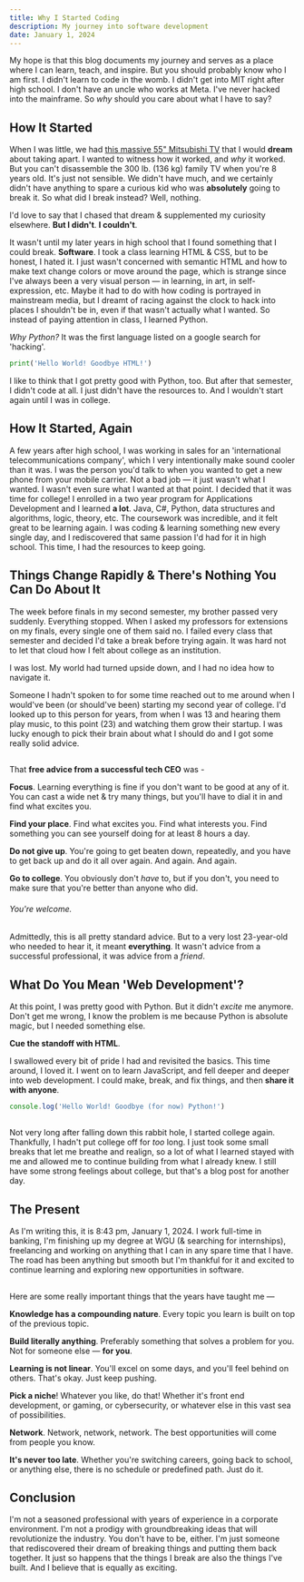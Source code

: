 ```yaml
---
title: Why I Started Coding
description: My journey into software development
date: January 1, 2024
---
```


My hope is that this blog documents my journey and serves as a place where I can learn, teach, and inspire. But you should probably know who I am first. I didn't learn to code in the womb. I didn't get into MIT right after high school. I don't have an uncle who works at Meta. I've never hacked into the mainframe. So *why* should you care about what I have to say?

## How It Started
When I was little, we had [this massive 55" Mitsubishi TV](https://www.recycledgoods.com/mitsubishi-55-widescreen-rear-projection-tv-ws-55809/) that I would **dream** about taking apart. I wanted to witness how it worked, and *why* it worked. But you can't disassemble the 300 lb. (136 kg) family TV when you're 8 years old. It's just not sensible. We didn't have much, and we certainly didn't have anything to spare a curious kid who was **absolutely** going to break it. So what did I break instead? Well, nothing. 

I'd love to say that I chased that dream & supplemented my curiosity elsewhere. **But I didn't**. **I couldn't**. 

It wasn't until my later years in high school that I found something that I could break. **Software**. I took a class learning HTML & CSS, but to be honest, I hated it. I just wasn't concerned with semantic HTML and how to make text change colors or move around the page, which is strange since I've always been a very visual person &mdash; in learning, in art, in self-expression, etc. Maybe it had to do with how coding is portrayed in mainstream media, but I dreamt of racing against the clock to hack into places I shouldn't be in, even if that wasn't actually what I wanted. So instead of paying attention in class, I learned Python. 

*Why Python?* It was the first language listed on a google search for 'hacking'.

```python
print('Hello World! Goodbye HTML!')
```

I like to think that I got pretty good with Python, too. But after that semester, I didn't code at all. I just didn't have the resources to. And I wouldn't start again until I was in college. 

## How It Started, Again
A few years after high school, I was working in sales for an 'international telecommunications company', which I very intentionally make sound cooler than it was. I was the person you'd talk to when you wanted to get a new phone from your mobile carrier. Not a bad job &mdash; it just wasn't what I wanted. I wasn't even sure what I wanted at that point. I decided that it was time for college! I enrolled in a two year program for Applications Development and I learned **a lot**. Java, C#, Python, data structures and algorithms, logic, theory, etc. The coursework was incredible, and it felt great to be learning again. I was coding & learning something new every single day, and I rediscovered that same passion I'd had for it in high school. This time, I had the resources to keep going. 

## Things Change Rapidly & There's Nothing You Can Do About It
The week before finals in my second semester, my brother passed very suddenly. Everything stopped. When I asked my professors for extensions on my finals, every single one of them said no. I failed every class that semester and decided I'd take a break before trying again. It was hard not to let that cloud how I felt about college as an institution. 

I was lost. My world had turned upside down, and I had no idea how to navigate it. 

Someone I hadn't spoken to for some time reached out to me around when I would've been (or should've been) starting my second year of college. I'd looked up to this person for years, from when I was 13 and hearing them play music, to this point (23) and watching them grow their startup. I was lucky enough to pick their brain about what I should do and I got some really solid advice. 

## 

That **free advice from a successful tech CEO** was -

**Focus**. Learning everything is fine if you don't want to be good at any of it. You can cast a wide net & try many things, but you'll have to dial it in and find what excites you. 

**Find your place**. Find what excites you. Find what interests you. Find something you can see yourself doing for at least 8 hours a day.

**Do not give up**. You're going to get beaten down, repeatedly, and you have to get back up and do it all over again. And again. And again. 

**Go to college**. You obviously don't *have* to, but if you don't, you need to make sure that you're better than anyone who did. 

###### You're welcome. 

##

Admittedly, this is all pretty standard advice. But to a very lost 23-year-old who needed to hear it, it meant **everything**. It wasn't advice from a successful professional, it was advice from a *friend*. 

## What Do You Mean 'Web Development'?

At this point, I was pretty good with Python. But it didn't *excite* me anymore. Don't get me wrong, I know the problem is me because Python is absolute magic, but I needed something else. 

**Cue the standoff with HTML**. 

I swallowed every bit of pride I had and revisited the basics. This time around, I loved it. I went on to learn JavaScript, and fell deeper and deeper into web development. I could make, break, and fix things, and then **share it with anyone**. 

```js
console.log('Hello World! Goodbye (for now) Python!') 
```

##

Not very long after falling down this rabbit hole, I started college again. Thankfully, I hadn't put college off for *too* long. I just took some small breaks that let me breathe and realign, so a lot of what I learned stayed with me and allowed me to continue building from what I already knew. I still have some strong feelings about college, but that's a blog post for another day. 

## The Present
As I'm writing this, it is 8:43 pm, January 1, 2024. I work full-time in banking, I'm finishing up my degree at WGU (& searching for internships), freelancing and working on anything that I can in any spare time that I have. The road has been anything but smooth but I'm thankful for it and excited to continue learning and exploring new opportunities in software. 

##

Here are some really important things that the years have taught me &mdash;

**Knowledge has a compounding nature**. Every topic you learn is built on top of the previous topic.  

**Build literally anything**. Preferably something that solves a problem for you. Not for someone else &mdash; **for you**.

**Learning is not linear**. You'll excel on some days, and you'll feel behind on others. That's okay. Just keep pushing. 

**Pick a niche**! Whatever you like, do that! Whether it's front end development, or gaming, or cybersecurity, or whatever else in this vast sea of possibilities. 

**Network**. Network, network, network. The best opportunities will come from people you know. 

**It's never too late**. Whether you're switching careers, going back to school, or anything else, there is no schedule or predefined path. Just do it. 


## Conclusion
I'm not a seasoned professional with years of experience in a corporate environment. I'm not a prodigy with groundbreaking ideas that will revolutionize the industry. You don't have to be, either. I'm just someone that rediscovered their dream of breaking things and putting them back together. It just so happens that the things I break are also the things I've built. And I believe that is equally as exciting. 

